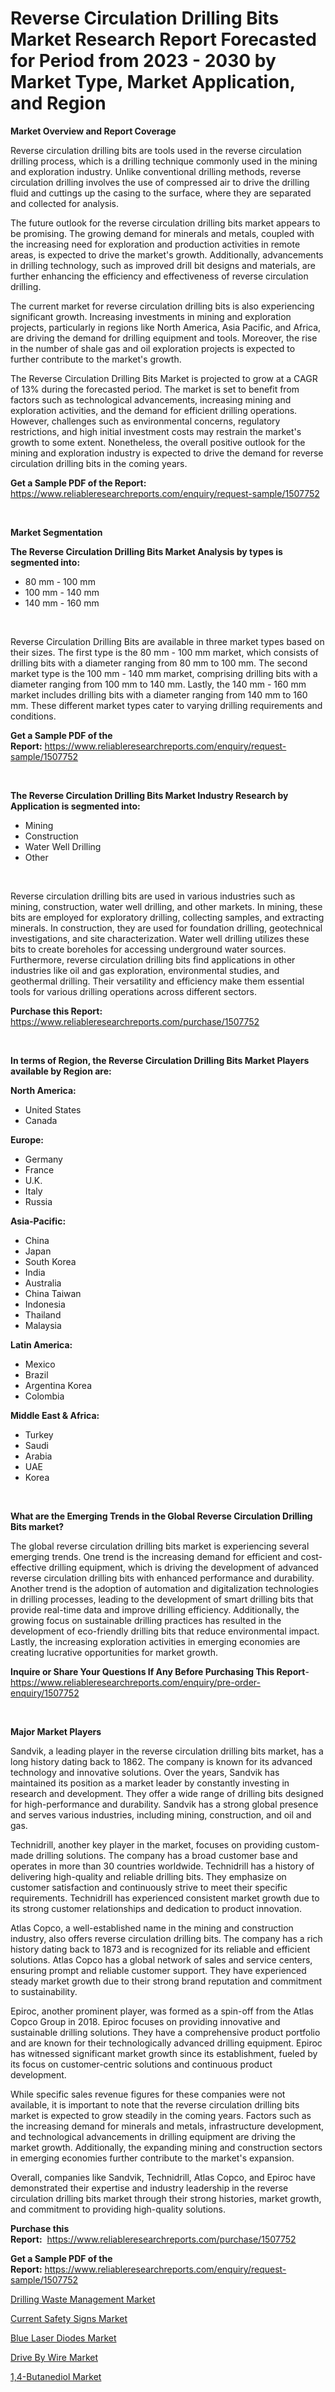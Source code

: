 <p><h1>Reverse Circulation Drilling Bits Market Research Report Forecasted for Period from 2023 -  2030 by Market Type, Market Application, and Region</h1></p><p><strong>Market Overview and Report Coverage</strong></p>
<p><p>Reverse circulation drilling bits are tools used in the reverse circulation drilling process, which is a drilling technique commonly used in the mining and exploration industry. Unlike conventional drilling methods, reverse circulation drilling involves the use of compressed air to drive the drilling fluid and cuttings up the casing to the surface, where they are separated and collected for analysis.</p><p>The future outlook for the reverse circulation drilling bits market appears to be promising. The growing demand for minerals and metals, coupled with the increasing need for exploration and production activities in remote areas, is expected to drive the market's growth. Additionally, advancements in drilling technology, such as improved drill bit designs and materials, are further enhancing the efficiency and effectiveness of reverse circulation drilling.</p><p>The current market for reverse circulation drilling bits is also experiencing significant growth. Increasing investments in mining and exploration projects, particularly in regions like North America, Asia Pacific, and Africa, are driving the demand for drilling equipment and tools. Moreover, the rise in the number of shale gas and oil exploration projects is expected to further contribute to the market's growth.</p><p>The Reverse Circulation Drilling Bits Market is projected to grow at a CAGR of 13% during the forecasted period. The market is set to benefit from factors such as technological advancements, increasing mining and exploration activities, and the demand for efficient drilling operations. However, challenges such as environmental concerns, regulatory restrictions, and high initial investment costs may restrain the market's growth to some extent. Nonetheless, the overall positive outlook for the mining and exploration industry is expected to drive the demand for reverse circulation drilling bits in the coming years.</p></p>
<p><strong>Get a Sample PDF of the Report:</strong> <a href="https://www.reliableresearchreports.com/enquiry/request-sample/1507752">https://www.reliableresearchreports.com/enquiry/request-sample/1507752</a></p>
<p>&nbsp;</p>
<p><strong>Market Segmentation</strong></p>
<p><strong>The Reverse Circulation Drilling Bits Market Analysis by types is segmented into:</strong></p>
<p><ul><li>80 mm - 100 mm</li><li>100 mm - 140 mm</li><li>140 mm - 160 mm</li></ul></p>
<p>&nbsp;</p>
<p><p>Reverse Circulation Drilling Bits are available in three market types based on their sizes. The first type is the 80 mm - 100 mm market, which consists of drilling bits with a diameter ranging from 80 mm to 100 mm. The second market type is the 100 mm - 140 mm market, comprising drilling bits with a diameter ranging from 100 mm to 140 mm. Lastly, the 140 mm - 160 mm market includes drilling bits with a diameter ranging from 140 mm to 160 mm. These different market types cater to varying drilling requirements and conditions.</p></p>
<p><strong>Get a Sample PDF of the Report:</strong>&nbsp;<a href="https://www.reliableresearchreports.com/enquiry/request-sample/1507752">https://www.reliableresearchreports.com/enquiry/request-sample/1507752</a></p>
<p>&nbsp;</p>
<p><strong>The Reverse Circulation Drilling Bits Market Industry Research by Application is segmented into:</strong></p>
<p><ul><li>Mining</li><li>Construction</li><li>Water Well Drilling</li><li>Other</li></ul></p>
<p>&nbsp;</p>
<p><p>Reverse circulation drilling bits are used in various industries such as mining, construction, water well drilling, and other markets. In mining, these bits are employed for exploratory drilling, collecting samples, and extracting minerals. In construction, they are used for foundation drilling, geotechnical investigations, and site characterization. Water well drilling utilizes these bits to create boreholes for accessing underground water sources. Furthermore, reverse circulation drilling bits find applications in other industries like oil and gas exploration, environmental studies, and geothermal drilling. Their versatility and efficiency make them essential tools for various drilling operations across different sectors.</p></p>
<p><strong>Purchase this Report:</strong>&nbsp; <a href="https://www.reliableresearchreports.com/purchase/1507752">https://www.reliableresearchreports.com/purchase/1507752</a></p>
<p>&nbsp;</p>
<p><strong>In terms of Region, the Reverse Circulation Drilling Bits Market Players available by Region are:</strong></p>
<p>
    <p> <strong> North America: </strong>
        <ul>
            <li>United States</li>
            <li>Canada</li>
        </ul>
        </p> 
    <p> <strong> Europe: </strong>
        <ul>
            <li>Germany</li>
            <li>France</li>
            <li>U.K.</li>
            <li>Italy</li>
            <li>Russia</li>
        </ul>
        </p> 
    <p> <strong> Asia-Pacific: </strong>
        <ul>
            <li>China</li>
            <li>Japan</li>
            <li>South Korea</li>
            <li>India</li>
            <li>Australia</li>
            <li>China Taiwan</li>
            <li>Indonesia</li>
            <li>Thailand</li>
            <li>Malaysia</li>
        </ul>
        </p> 
    <p> <strong> Latin America: </strong>
        <ul>
            <li>Mexico</li>
            <li>Brazil</li>
            <li>Argentina Korea</li>
            <li>Colombia</li>
        </ul>
        </p> 
    <p> <strong> Middle East & Africa: </strong>
        <ul>
            <li>Turkey</li>
            <li>Saudi</li>
            <li>Arabia</li>
            <li>UAE</li>
            <li>Korea</li>
        </ul>
    </p>
    </p>
<p>&nbsp;</p>
<p><strong>What are the Emerging Trends in the Global Reverse Circulation Drilling Bits market?</strong></p>
<p><p>The global reverse circulation drilling bits market is experiencing several emerging trends. One trend is the increasing demand for efficient and cost-effective drilling equipment, which is driving the development of advanced reverse circulation drilling bits with enhanced performance and durability. Another trend is the adoption of automation and digitalization technologies in drilling processes, leading to the development of smart drilling bits that provide real-time data and improve drilling efficiency. Additionally, the growing focus on sustainable drilling practices has resulted in the development of eco-friendly drilling bits that reduce environmental impact. Lastly, the increasing exploration activities in emerging economies are creating lucrative opportunities for market growth.</p></p>
<p><strong>Inquire or Share Your Questions If Any Before Purchasing This Report</strong>- <a href="https://www.reliableresearchreports.com/enquiry/pre-order-enquiry/1507752">https://www.reliableresearchreports.com/enquiry/pre-order-enquiry/1507752</a></p>
<p>&nbsp;</p>
<p><strong>Major Market Players</strong></p>
<p><p>Sandvik, a leading player in the reverse circulation drilling bits market, has a long history dating back to 1862. The company is known for its advanced technology and innovative solutions. Over the years, Sandvik has maintained its position as a market leader by constantly investing in research and development. They offer a wide range of drilling bits designed for high-performance and durability. Sandvik has a strong global presence and serves various industries, including mining, construction, and oil and gas.</p><p>Technidrill, another key player in the market, focuses on providing custom-made drilling solutions. The company has a broad customer base and operates in more than 30 countries worldwide. Technidrill has a history of delivering high-quality and reliable drilling bits. They emphasize on customer satisfaction and continuously strive to meet their specific requirements. Technidrill has experienced consistent market growth due to its strong customer relationships and dedication to product innovation.</p><p>Atlas Copco, a well-established name in the mining and construction industry, also offers reverse circulation drilling bits. The company has a rich history dating back to 1873 and is recognized for its reliable and efficient solutions. Atlas Copco has a global network of sales and service centers, ensuring prompt and reliable customer support. They have experienced steady market growth due to their strong brand reputation and commitment to sustainability.</p><p>Epiroc, another prominent player, was formed as a spin-off from the Atlas Copco Group in 2018. Epiroc focuses on providing innovative and sustainable drilling solutions. They have a comprehensive product portfolio and are known for their technologically advanced drilling equipment. Epiroc has witnessed significant market growth since its establishment, fueled by its focus on customer-centric solutions and continuous product development.</p><p>While specific sales revenue figures for these companies were not available, it is important to note that the reverse circulation drilling bits market is expected to grow steadily in the coming years. Factors such as the increasing demand for minerals and metals, infrastructure development, and technological advancements in drilling equipment are driving the market growth. Additionally, the expanding mining and construction sectors in emerging economies further contribute to the market's expansion.</p><p>Overall, companies like Sandvik, Technidrill, Atlas Copco, and Epiroc have demonstrated their expertise and industry leadership in the reverse circulation drilling bits market through their strong histories, market growth, and commitment to providing high-quality solutions.</p></p>
<p><strong>Purchase this Report:</strong>&nbsp;&nbsp;<a href="https://www.reliableresearchreports.com/purchase/1507752">https://www.reliableresearchreports.com/purchase/1507752</a></p>
<p></p>
<p><strong>Get a Sample PDF of the Report:</strong>&nbsp;<a href="https://www.reliableresearchreports.com/enquiry/request-sample/1507752">https://www.reliableresearchreports.com/enquiry/request-sample/1507752</a></p>
<p><p><a href="https://medium.com/@anibalstamm1912/drilling-waste-management-market-insights-into-market-cagr-market-trends-and-growth-strategies-c50811bac728">Drilling Waste Management Market</a></p><p><a href="https://www.linkedin.com/pulse/current-safety-signs-market-size-forecast-2023-2030-mkt-gain/">Current Safety Signs Market</a></p><p><a href="https://www.linkedin.com/pulse/blue-laser-diodes-market-size-forecast-2023-2030-reportly-growth/">Blue Laser Diodes Market</a></p><p><a href="https://medium.com/@winonaboehm2023/drive-by-wire-market-report-reveals-the-latest-trends-and-growth-opportunities-of-this-market-2ac9ae7b02e9">Drive By Wire Market</a></p><p><a href="https://www.linkedin.com/pulse/14-butanediol-market-size-forecast-2023-2030-insight-xperts/">1,4-Butanediol Market</a></p></p>